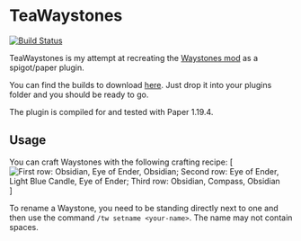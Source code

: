 # TeaWaystones
[![Build Status](https://drone.tardis.systems/api/badges/Kurt/TeaWaystones/status.svg)](https://drone.tardis.systems/Kurt/TeaWaystones)

TeaWaystones is my attempt at recreating the [Waystones mod](https://modrinth.com/mod/waystones) as a spigot/paper plugin.

You can find the builds to download [here](https://releases.tardis.systems/TeaWaystones). Just drop it into your plugins folder and you should be ready to go.

The plugin is compiled for and tested with Paper 1.19.4.

## Usage

You can craft Waystones with the following crafting recipe:
[![First row: Obsidian, Eye of Ender, Obsidian; Second row: Eye of Ender, Light Blue Candle, Eye of Ender; Third row: Obsidian, Compass, Obsidian](https://share.k00.eu/image_waystones_crafting.png)]

To rename a Waystone, you need to be standing directly next to one and then use the command `/tw setname <your-name>`. The name may not contain spaces.